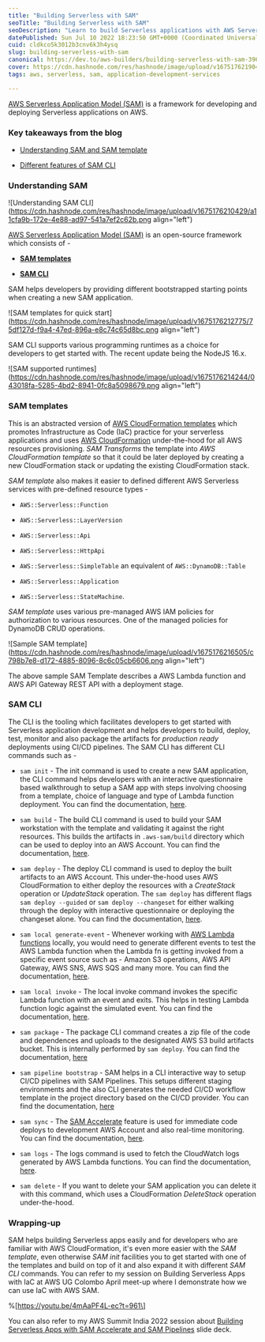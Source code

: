 ```yaml
---
title: "Building Serverless with SAM"
seoTitle: "Building Serverless with SAM"
seoDescription: "Learn to build Serverless applications with AWS Serverless Application Model (SAM). Understand SAM templates and SAM CLI features"
datePublished: Sun Jul 10 2022 18:23:50 GMT+0000 (Coordinated Universal Time)
cuid: cldkco5k3012b3cnv6k3h4ysq
slug: building-serverless-with-sam
canonical: https://dev.to/aws-builders/building-serverless-with-sam-396o
cover: https://cdn.hashnode.com/res/hashnode/image/upload/v1675176219048/f9407767-684b-43f1-bc55-75e4c0d366cc.jpeg
tags: aws, serverless, sam, application-development-services

---
```


[AWS Serverless Application Model (SAM)](https://aws.amazon.com/serverless/sam/) is a framework for developing and deploying Serverless applications on AWS.

### Key takeaways from the blog

* [Understanding SAM and SAM template](#understand-sam)
    
* [Different features of SAM CLI](#sam-cli)
    

### Understanding SAM

![Understanding SAM CLI](https://cdn.hashnode.com/res/hashnode/image/upload/v1675176210429/a11cfa9b-172e-4e88-ad97-541a7ef2c62b.png align="left")

[AWS Serverless Application Model (SAM)](https://aws.amazon.com/serverless/sam/) is an open-source framework which consists of -

* [**SAM templates**](#sam-template)
    
* [**SAM CLI**](#sam-cli)
    

SAM helps developers by providing different bootstrapped starting points when creating a new SAM application.

![SAM templates for quick start](https://cdn.hashnode.com/res/hashnode/image/upload/v1675176212775/75df127d-f9a4-47ed-896a-e8c74c65d8bc.png align="left")

SAM CLI supports various programming runtimes as a choice for developers to get started with. The recent update being the NodeJS 16.x.

![SAM supported runtimes](https://cdn.hashnode.com/res/hashnode/image/upload/v1675176214244/043018fa-5285-4bd2-8941-0fc8a5098679.png align="left")

### **SAM templates**

This is an abstracted version of [AWS CloudFormation templates](https://aws.amazon.com/cloudformation/resources/templates/) which promotes Infrastructure as Code (IaC) practice for your serverless applications and uses [AWS CloudFormation](https://aws.amazon.com/cloudformation/) under-the-hood for all AWS resources provisioning. *SAM Transforms* the template into *AWS CloudFormation template* so that it could be later deployed by creating a new CloudFormation stack or updating the existing CloudFormation stack.

*SAM template* also makes it easier to defined different AWS Serverless services with pre-defined resource types -

* `AWS::Serverless::Function`
    
* `AWS::Serverless::LayerVersion`
    
* `AWS::Serverless::Api`
    
* `AWS::Serverless::HttpApi`
    
* `AWS::Serverless::SimpleTable` an equivalent of `AWS::DynamoDB::Table`
    
* `AWS::Serverless::Application`
    
* `AWS::Serverless::StateMachine`.
    

*SAM template* uses various pre-managed AWS IAM policies for authorization to various resources. One of the managed policies for DynamoDB CRUD operations.

![Sample SAM template](https://cdn.hashnode.com/res/hashnode/image/upload/v1675176216505/c798b7e8-d172-4885-8096-8c6c05cb6606.png align="left")

The above sample SAM Template describes a AWS Lambda function and AWS API Gateway REST API with a deployment stage.

### **SAM CLI**

The CLI is the tooling which facilitates developers to get started with Serverless application development and helps developers to build, deploy, test, monitor and also package the artifacts for *production ready* deployments using CI/CD pipelines. The SAM CLI has different CLI commands such as -

* `sam init` - The init command is used to create a new SAM application, the CLI command helps developers with an interactive questionnaire based walkthrough to setup a SAM app with steps involving choosing from a template, choice of language and type of Lambda function deployment. You can find the documentation, [here](https://docs.aws.amazon.com/serverless-application-model/latest/developerguide/sam-cli-command-reference-sam-init.html).
    
* `sam build` - The build CLI command is used to build your SAM workstation with the template and validating it against the right resources. This builds the artifacts in `.aws-sam/build` directory which can be used to deploy into an AWS Account. You can find the documentation, [here](https://docs.aws.amazon.com/serverless-application-model/latest/developerguide/sam-cli-command-reference-sam-build.html).
    
* `sam deploy` - The deploy CLI command is used to deploy the built artifacts to an AWS Account. This under-the-hood uses AWS CloudFormation to either deploy the resources with a *CreateStack* operation or *UpdateStack* operation. The `sam deploy` has different flags `sam deploy --guided` or `sam deploy --changeset` for either walking through the deploy with interactive questionnaire or deploying the changeset alone. You can find the documentation, [here](https://docs.aws.amazon.com/serverless-application-model/latest/developerguide/sam-cli-command-reference-sam-deploy.html).
    
* `sam local generate-event` - Whenever working with [AWS Lambda functions](https://aws.amazon.com/lambda/) locally, you would need to generate different events to test the AWS Lambda function when the Lambda fn is getting invoked from a specific event source such as - Amazon S3 operations, AWS API Gateway, AWS SNS, AWS SQS and many more. You can find the documentation, [here](https://docs.aws.amazon.com/serverless-application-model/latest/developerguide/sam-cli-command-reference-sam-local-generate-event.html).
    
* `sam local invoke` - The local invoke command invokes the specific Lambda function with an event and exits. This helps in testing Lambda function logic against the simulated event. You can find the documentation, [here](https://docs.aws.amazon.com/serverless-application-model/latest/developerguide/sam-cli-command-reference-sam-local-invoke.html).
    
* `sam package` - The package CLI command creates a zip file of the code and dependences and uploads to the designated AWS S3 build artifacts bucket. This is internally performed by `sam deploy`. You can find the documentation, [here](https://docs.aws.amazon.com/serverless-application-model/latest/developerguide/sam-cli-command-reference-sam-package.html)
    
* `sam pipeline bootstrap` - SAM helps in a CLI interactive way to setup CI/CD pipelines with SAM Pipelines. This setups different staging environments and the also CLI generates the needed CI/CD workflow template in the project directory based on the CI/CD provider. You can find the documentation, [here](https://docs.aws.amazon.com/serverless-application-model/latest/developerguide/sam-cli-command-reference-sam-pipeline-bootstrap.html)
    
* `sam sync` - The [SAM Accelerate](https://docs.aws.amazon.com/serverless-application-model/latest/developerguide/accelerate.html) feature is used for immediate code deploys to development AWS Account and also real-time monitoring. You can find the documentation, [here](https://docs.aws.amazon.com/serverless-application-model/latest/developerguide/sam-cli-command-reference-sam-sync.html).
    
* `sam logs` - The logs command is used to fetch the CloudWatch logs generated by AWS Lambda functions. You can find the documentation, [here](https://docs.aws.amazon.com/serverless-application-model/latest/developerguide/sam-cli-command-reference-sam-logs.html).
    
* `sam delete` - If you want to delete your SAM application you can delete it with this command, which uses a CloudFormation *DeleteStack* operation under-the-hood.
    

### Wrapping-up

SAM helps building Serverless apps easily and for developers who are familiar with AWS CloudFormation, it's even more easier with the *SAM template*, even otherwise *SAM init* facilities you to get started with one of the templates and build on top of it and also expand it with different *SAM CLI* commands. You can refer to my session on Building Serverless Apps with IaC at AWS UG Colombo April meet-up where I demonstrate how we can use IaC with AWS SAM.

%\[https://youtu.be/4mAaPF4L-ec?t=961\]

You can also refer to my AWS Summit India 2022 session about [Building Serverless Apps with SAM Accelerate and SAM Pipelines](https://speakerdeck.com/zachjonesnoel/build-serverless-apps-with-sam-accelerate-and-sam-pipelines-aws-summit-india-2022) slide deck.